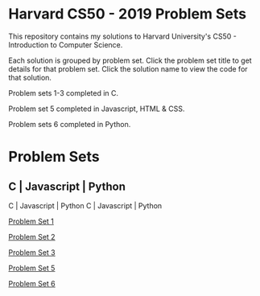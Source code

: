 # Harvard CS50 - 2019 Problem Sets
This repository contains my solutions to Harvard University's CS50 - Introduction to Computer Science.

Each solution is grouped by problem set. Click the problem set title to get details for that problem set. Click the solution name to view the code for that solution.

Problem sets 1-3 completed in C.

Problem set 5 completed in Javascript, HTML & CSS.

Problem sets 6 completed in Python.

# Problem Sets

C | Javascript | Python
-------------------------
C | Javascript | Python
C | Javascript | Python
  
 [Problem Set 1](https://docs.cs50.net/2019/x/psets/1/index.html "Problem Set 1") 

 [Problem Set 2](https://docs.cs50.net/2019/x/psets/2/index.html "Problem Set 1") 

 [Problem Set 3](https://docs.cs50.net/2019/x/psets/3/index.html "Problem Set 1") 
 
 [Problem Set 5](https://docs.cs50.net/2019/x/psets/5/index.html "Problem Set 1") 
  
 [Problem Set 6](https://docs.cs50.net/2019/x/psets/6/index.html "Problem Set 1")
